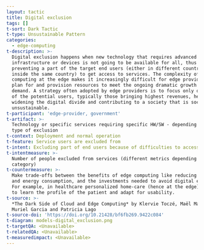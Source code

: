 ```yaml
---
layout: tactic
title: Digital exclusion
tags: []
t-sort: Dark Tactic
t-type: Unsustainable Pattern
categories:
  - edge-computing
t-description: >-
  Digital exclusion happens when new technology that requires advanced or new
  infrastructure or devices is not going to be available for all, thus
  preventing a part of the target end users (either in different countries or
  inside the same country) to get access to services. The complexity of
  computing at the edge makes it increasingly difficult for edge providers to
  plan for and provision resources to meet the ongoing dramatic growth in
  demand. A strategy often adopted by edge providers is to focus only on a part
  of the potential users, typically those bringing highest revenues, hence
  widening the digital divide and contributing to a society that is socially
  unsustainable.
t-participant: 'edge-provider, government'
t-artifact: >-
  Technology or specific services requiring specific HW/SW - depending on the
  type of exclusion
t-context: Deployment and normal operation
t-feature: Service users are excluded from
t-intent: Excluding part of end users because of difficulties to access/use services
t-intentmeasure: >-
  Number of people excluded from services (different metrics depending on
  category)
t-countermeasure: >-
  Make trade-offs between the benefits of edge computing like reducing latency
  and energy consumption, and the investments needed to avoid digital exclusion.
  For example, in healthcare personalized home-care (hence at the edge) is meant
  to learn the profile of the patient and adapt for usability.
t-source: >-
  *The Dark Side of Cloud and Edge Computing* by Klervie Toczé, Maël Madon,
  Muriel Garcia and Patricia Lago
t-source-doi: 'https://doi.org/10.21428/bf6fb269.9422c084'
t-diagram: models-digital_exclusion.png
t-targetQA: <Unavailable>
t-relatedQA: <Unavailable>
t-measuredimpact: <Unavailable>
---
```


